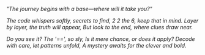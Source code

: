 *"The journey begins with a base—where will it take you?"*

*The code whispers softly, secrets to find,*
*2 2 the 6, keep that in mind.*
*Layer by layer, the truth will appear,*
*But look to the end, where clues draw near.*

*Do you see it? The '==', so sly,*
*Is it mere chance, or does it apply?*
*Decode with care, let patterns unfold,*
*A mystery awaits for the clever and bold.*
